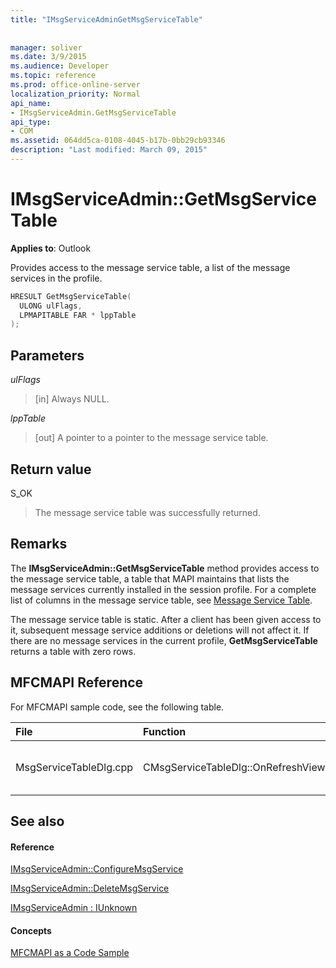 ```yaml
---
title: "IMsgServiceAdminGetMsgServiceTable"
 
 
manager: soliver
ms.date: 3/9/2015
ms.audience: Developer
ms.topic: reference
ms.prod: office-online-server
localization_priority: Normal
api_name:
- IMsgServiceAdmin.GetMsgServiceTable
api_type:
- COM
ms.assetid: 064dd5ca-0108-4045-b17b-0bb29cb93346
description: "Last modified: March 09, 2015"
---
```


# IMsgServiceAdmin::GetMsgServiceTable

  
  
**Applies to**: Outlook 
  
Provides access to the message service table, a list of the message services in the profile.
  
```cpp
HRESULT GetMsgServiceTable(
  ULONG ulFlags,
  LPMAPITABLE FAR * lppTable
);
```

## Parameters

 _ulFlags_
  
> [in] Always NULL.
    
 _lppTable_
  
> [out] A pointer to a pointer to the message service table.
    
## Return value

S_OK 
  
> The message service table was successfully returned.
    
## Remarks

The **IMsgServiceAdmin::GetMsgServiceTable** method provides access to the message service table, a table that MAPI maintains that lists the message services currently installed in the session profile. For a complete list of columns in the message service table, see [Message Service Table](message-service-tables.md).
  
The message service table is static. After a client has been given access to it, subsequent message service additions or deletions will not affect it. If there are no message services in the current profile, **GetMsgServiceTable** returns a table with zero rows. 
  
## MFCMAPI Reference

For MFCMAPI sample code, see the following table.
  
|**File**|**Function**|**Comment**|
|:-----|:-----|:-----|
|MsgServiceTableDlg.cpp  <br/> |CMsgServiceTableDlg::OnRefreshView  <br/> |MFCMAPI uses the **IMsgServiceAdmin::GetMsgServiceTable** method to load the table of services in a profile to render in the view.  <br/> |
   
## See also

#### Reference

[IMsgServiceAdmin::ConfigureMsgService](imsgserviceadmin-configuremsgservice.md)
  
[IMsgServiceAdmin::DeleteMsgService](imsgserviceadmin-deletemsgservice.md)
  
[IMsgServiceAdmin : IUnknown](imsgserviceadminiunknown.md)
#### Concepts

[MFCMAPI as a Code Sample](mfcmapi-as-a-code-sample.md)

